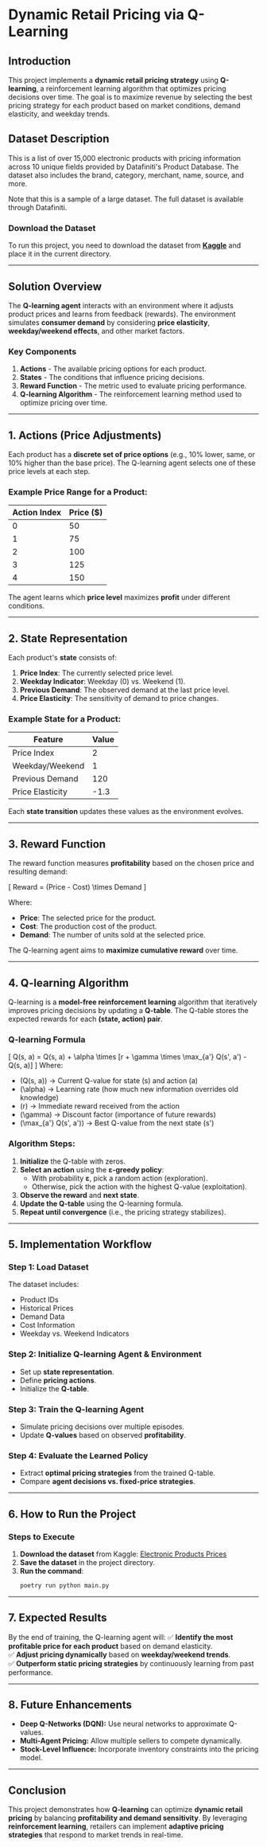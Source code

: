 # Dynamic Retail Pricing via Q-Learning

## Introduction
This project implements a **dynamic retail pricing strategy** using **Q-learning**, a reinforcement learning algorithm that optimizes pricing decisions over time. The goal is to maximize revenue by selecting the best pricing strategy for each product based on market conditions, demand elasticity, and weekday trends.

## Dataset Description
This is a list of over 15,000 electronic products with pricing information across 10 unique fields provided by Datafiniti's Product Database. The dataset also includes the brand, category, merchant, name, source, and more.

Note that this is a sample of a large dataset. The full dataset is available through Datafiniti.

### **Download the Dataset**
To run this project, you need to download the dataset from **[Kaggle](https://www.kaggle.com/datasets/datafiniti/electronic-products-prices/data)** and place it in the current directory.

---

## Solution Overview
The **Q-learning agent** interacts with an environment where it adjusts product prices and learns from feedback (rewards). The environment simulates **consumer demand** by considering **price elasticity**, **weekday/weekend effects**, and other market factors.

### **Key Components**
1. **Actions** - The available pricing options for each product.
2. **States** - The conditions that influence pricing decisions.
3. **Reward Function** - The metric used to evaluate pricing performance.
4. **Q-learning Algorithm** - The reinforcement learning method used to optimize pricing over time.

---

## **1. Actions (Price Adjustments)**
Each product has a **discrete set of price options** (e.g., 10% lower, same, or 10% higher than the base price). The Q-learning agent selects one of these price levels at each step.

### **Example Price Range for a Product:**
| Action Index | Price ($) |
|-------------|----------|
| 0           | 50       |
| 1           | 75       |
| 2           | 100      |
| 3           | 125      |
| 4           | 150      |

The agent learns which **price level** maximizes **profit** under different conditions.

---

## **2. State Representation**
Each product's **state** consists of:
1. **Price Index**: The currently selected price level.
2. **Weekday Indicator**: Weekday (0) vs. Weekend (1).
3. **Previous Demand**: The observed demand at the last price level.
4. **Price Elasticity**: The sensitivity of demand to price changes.

### **Example State for a Product:**
| Feature           | Value |
|------------------|------|
| Price Index      | 2    |
| Weekday/Weekend | 1    |
| Previous Demand  | 120  |
| Price Elasticity | -1.3 |

Each **state transition** updates these values as the environment evolves.

---

## **3. Reward Function**
The reward function measures **profitability** based on the chosen price and resulting demand:

\[
Reward = (Price - Cost) \times Demand
\]

Where:
- **Price**: The selected price for the product.
- **Cost**: The production cost of the product.
- **Demand**: The number of units sold at the selected price.

The Q-learning agent aims to **maximize cumulative reward** over time.

---

## **4. Q-learning Algorithm**
Q-learning is a **model-free reinforcement learning** algorithm that iteratively improves pricing decisions by updating a **Q-table**. The Q-table stores the expected rewards for each **(state, action) pair**.

### **Q-learning Formula**
\[
Q(s, a) = Q(s, a) + \alpha \times [r + \gamma \times \max_{a'} Q(s', a') - Q(s, a)]
\]
Where:
- \(Q(s, a)\) → Current Q-value for state \(s\) and action \(a\)
- \(\alpha\) → Learning rate (how much new information overrides old knowledge)
- \(r\) → Immediate reward received from the action
- \(\gamma\) → Discount factor (importance of future rewards)
- \(\max_{a'} Q(s', a')\) → Best Q-value from the next state \(s'\)

### **Algorithm Steps:**
1. **Initialize** the Q-table with zeros.
2. **Select an action** using the **ε-greedy policy**:
   - With probability **ε**, pick a random action (exploration).
   - Otherwise, pick the action with the highest Q-value (exploitation).
3. **Observe the reward** and **next state**.
4. **Update the Q-table** using the Q-learning formula.
5. **Repeat until convergence** (i.e., the pricing strategy stabilizes).

---

## **5. Implementation Workflow**
### **Step 1: Load Dataset**
The dataset includes:
- Product IDs
- Historical Prices
- Demand Data
- Cost Information
- Weekday vs. Weekend Indicators

### **Step 2: Initialize Q-learning Agent & Environment**
- Set up **state representation**.
- Define **pricing actions**.
- Initialize the **Q-table**.

### **Step 3: Train the Q-learning Agent**
- Simulate pricing decisions over multiple episodes.
- Update **Q-values** based on observed **profitability**.

### **Step 4: Evaluate the Learned Policy**
- Extract **optimal pricing strategies** from the trained Q-table.
- Compare **agent decisions vs. fixed-price strategies**.

---

## **6. How to Run the Project**
### **Steps to Execute**
1. **Download the dataset** from Kaggle: [Electronic Products Prices](https://www.kaggle.com/datasets/datafiniti/electronic-products-prices/data)
2. **Save the dataset** in the project directory.
3. **Run the command**:
   ```sh
   poetry run python main.py
   ```

---

## **7. Expected Results**
By the end of training, the Q-learning agent will:
✅ **Identify the most profitable price for each product** based on demand elasticity.  
✅ **Adjust pricing dynamically** based on **weekday/weekend trends**.  
✅ **Outperform static pricing strategies** by continuously learning from past performance.  

---

## **8. Future Enhancements**
- **Deep Q-Networks (DQN):** Use neural networks to approximate Q-values.
- **Multi-Agent Pricing:** Allow multiple sellers to compete dynamically.
- **Stock-Level Influence:** Incorporate inventory constraints into the pricing model.

---

## **Conclusion**
This project demonstrates how **Q-learning** can optimize **dynamic retail pricing** by balancing **profitability and demand sensitivity**. By leveraging **reinforcement learning**, retailers can implement **adaptive pricing strategies** that respond to market trends in real-time.

